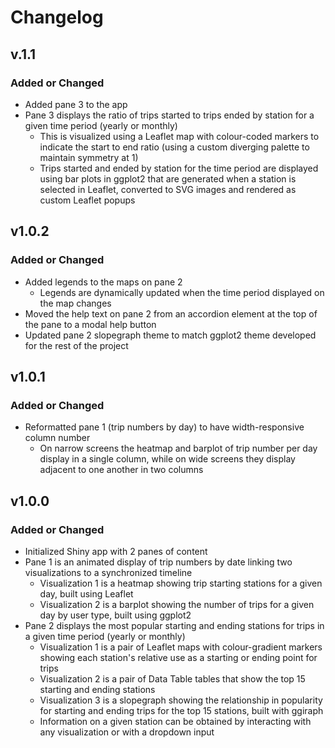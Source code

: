 # Changelog

## v.1.1

### Added or Changed

* Added pane 3 to the app
* Pane 3 displays the ratio of trips started to trips ended by station for a given time period (yearly or monthly)
  - This is visualized using a Leaflet map with colour-coded markers to indicate the start to end ratio (using a custom diverging palette to maintain symmetry at 1)
  - Trips started and ended by station for the time period are displayed using bar plots in ggplot2 that are generated when a station is selected in Leaflet, converted to SVG images and rendered as custom Leaflet popups

## v1.0.2

### Added or Changed

* Added legends to the maps on pane 2
  - Legends are dynamically updated when the time period displayed on the map changes
* Moved the help text on pane 2 from an accordion element at the top of the pane to a modal help button
* Updated pane 2 slopegraph theme to match ggplot2 theme developed for the rest of the project

## v1.0.1

### Added or Changed

* Reformatted pane 1 (trip numbers by day) to have width-responsive column number
  - On narrow screens the heatmap and barplot of trip number per day display in a single column, while on wide screens they display adjacent to one another in two columns

## v1.0.0

### Added or Changed

* Initialized Shiny app with 2 panes of content
* Pane 1 is an animated display of trip numbers by date linking two visualizations to a synchronized timeline
  - Visualization 1 is a heatmap showing trip starting stations for a given day, built using Leaflet
  - Visualization 2 is a barplot showing the number of trips for a given day by user type, built using ggplot2
* Pane 2 displays the most popular starting and ending stations for trips in a given time period (yearly or monthly)
  - Visualization 1 is a pair of Leaflet maps with colour-gradient markers showing each station's relative use as a starting or ending point for trips
  - Visualization 2 is a pair of Data Table tables that show the top 15 starting and ending stations
  - Visualization 3 is a slopegraph showing the relationship in popularity for starting and ending trips for the top 15 stations, built with ggiraph
  - Information on a given station can be obtained by interacting with any visualization or with a dropdown input
